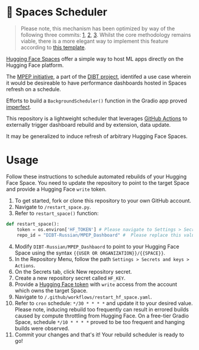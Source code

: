 # 🤗 Spaces Scheduler

> Please note, this mechanism has been optimized by way of the following three commits: [1](https://huggingface.co/spaces/DIBT-Russian/MPEP_Dashboard/commit/7be166dc69cb857f28c9e78b2c81e741803ea740), [2](https://huggingface.co/spaces/DIBT-Russian/MPEP_Dashboard/commit/a39f9d0c8fe61ba5f2072542debfb790bd6e27f5), [3](https://huggingface.co/spaces/DIBT-Russian/MPEP_Dashboard/commit/ab83c6062d50883cd9b9321ea835739bbe5f1fb9). Whilst the core methodology remains viable, there is a more elegant way to implement this feature according to [this template](https://huggingface.co/spaces/davanstrien/restart/blob/main/app.py).

[Hugging Face Spaces](https://huggingface.co/spaces) offer a simple way to host ML apps directly on the Hugging Face platform.

The [MPEP initiative](https://github.com/huggingface/data-is-better-together/tree/main/prompt_translation), a part of the [DIBT project](https://huggingface.co/DIBT), identifed a use case wherein it would be desireable to have performance dashboards hosted in Spaces refresh on a schedule.

Efforts to build a `BackgroundScheduler()` function in the Gradio app proved [imperfect](https://github.com/huggingface/data-is-better-together/pull/33).

This repository is a lightweight scheduler that leverages [GitHub Actions](https://docs.github.com/en/actions) to externally trigger dashboard rebuild and by extension, data update.

It may be generalized to induce refresh of arbitrary Hugging Face Spaces.

# Usage

Follow these instructions to schedule automated rebuilds of your Hugging Face Space. You need to update the repository to point to the target Space and provide a Hugging Face `write` token.

1. To get started, fork or clone this repository to your own GitHub account.
2. Navigate to `/restart_space.py`.
3. Refer to `restart_space()` function:

```python
def restart_space():
    token = os.environ['HF_TOKEN'] # Please navigate to Settings > Secrets and variables > Actions and define "HF_TOKEN".
    repo_id = "DIBT-Russian/MPEP_Dashboard" #  Please replace this value with the name of your own Hugging Face Space.
```

4. Modify `DIBT-Russian/MPEP_Dashbaord` to point to your Hugging Face Space using the syntax `{{USER OR ORGANIZATION}}/{{SPACE}}`.
5. In the Repository Menu, follow the path `Settings > Secrets and keys > Actions`.
6. On the Secrets tab, click New repository secret.
7. Create a new repository secret called `HF_KEY`.
8. Provide a [Hugging Face token](https://huggingface.co/settings/tokens) with `write` access from the account which owns the target Space.
9. Navigate to `/.github/workflows/restart_hf_space.yaml`.
10. Refer to `cron` schedule: `*/30 * * * *` and update it to your desired value. Please note, inducing rebuild too frequently can result in errored builds caused by compute throttling from Hugging Face. On a free-tier Gradio Space, schedule `*/10 * * * *` proved to be too frequent and hanging builds were observed.
11. Commit your changes and that's it! Your rebuild scheduler is ready to go!
